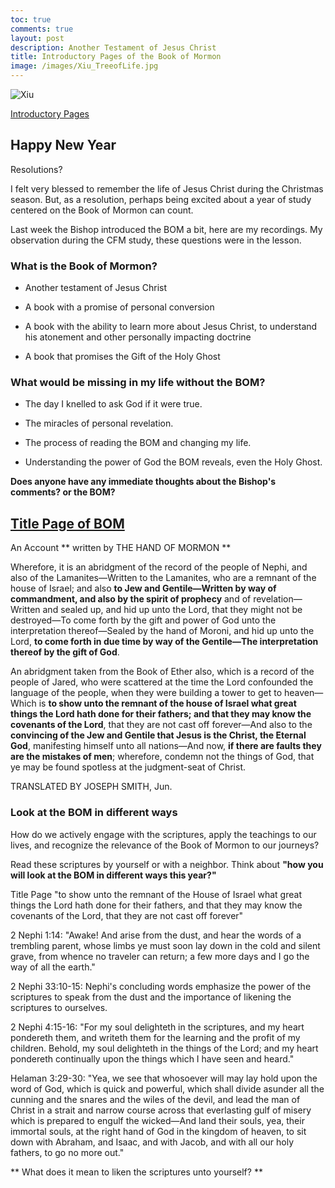```yaml
---
toc: true
comments: true
layout: post
description: Another Testament of Jesus Christ
title: Introductory Pages of the Book of Mormon
image: /images/Xiu_TreeofLife.jpg
---
```


![Xiu]({{site.baseurl}}/images/Xiu_TreeofLife.jpg)

[Introductory Pages](https://www.churchofjesuschrist.org/study/manual/come-follow-me-for-home-and-church-book-of-mormon-2024/01?lang=eng)


## Happy New Year
Resolutions?

I felt very blessed to remember the life of Jesus Christ during the Christmas season.  But, as a resolution, perhaps being excited about a year of study centered on the Book of Mormon can count.

Last week the Bishop introduced the BOM a bit, here are my recordings.  My observation during the CFM study, these questions were in the lesson.  


### What is the Book of Mormon?

- Another testament of Jesus Christ

- A book with a promise of personal conversion

- A book with the ability to learn more about Jesus Christ, to understand his atonement and other personally impacting doctrine

- A book that promises the Gift of the Holy Ghost 


### What would be missing in my life without the BOM?

- The day I knelled to ask God if it were true. 

- The miracles of personal revelation.

- The process of reading the BOM and changing my life.

- Understanding the power of God the BOM reveals, even the Holy Ghost.

**Does anyone have any **immediate thoughts** about the Bishop's comments? or the BOM?**

## [Title Page of BOM](https://www.churchofjesuschrist.org/study/scriptures/bofm/bofm-title?lang=eng)

An Account ** written by THE HAND OF MORMON **

Wherefore, it is an abridgment of the record of the people of Nephi, and also of the Lamanites—Written to the Lamanites, who are a remnant of the house of Israel; and also **to Jew and Gentile—Written by way of commandment, and also by the spirit of prophecy** and of revelation—Written and sealed up, and hid up unto the Lord, that they might not be destroyed—To come forth by the gift and power of God unto the interpretation thereof—Sealed by the hand of Moroni, and hid up unto the Lord, **to come forth in due time by way of the Gentile—The interpretation thereof by the gift of God**.

An abridgment taken from the Book of Ether also, which is a record of the people of Jared, who were scattered at the time the Lord confounded the language of the people, when they were building a tower to get to heaven—Which is **to show unto the remnant of the house of Israel what great things the Lord hath done for their fathers; and that they may know the covenants of the Lord**, that they are not cast off forever—And also to the **convincing of the Jew and Gentile that Jesus is the Christ, the Eternal God**, manifesting himself unto all nations—And now, **if there are faults they are the mistakes of men**; wherefore, condemn not the things of God, that ye may be found spotless at the judgment-seat of Christ.

TRANSLATED BY JOSEPH SMITH, Jun.

### Look at the BOM in different ways
How do we actively engage with the scriptures, apply the teachings to our lives, and recognize the relevance of the Book of Mormon to our journeys? 

Read these scriptures by yourself or with a neighbor.  Think about **"how you will look at the BOM in different ways this year?"**

Title Page
"to show unto the remnant of the House of Israel what great things the Lord hath done for their fathers, and that they may know the covenants of the Lord, that they are not cast off forever"

2 Nephi 1:14:
"Awake! And arise from the dust, and hear the words of a trembling parent, whose limbs ye must soon lay down in the cold and silent grave, from whence no traveler can return; a few more days and I go the way of all the earth."

2 Nephi 33:10-15:
Nephi's concluding words emphasize the power of the scriptures to speak from the dust and the importance of likening the scriptures to ourselves.

2 Nephi 4:15-16:
"For my soul delighteth in the scriptures, and my heart pondereth them, and writeth them for the learning and the profit of my children. Behold, my soul delighteth in the things of the Lord; and my heart pondereth continually upon the things which I have seen and heard."

Helaman 3:29-30:
"Yea, we see that whosoever will may lay hold upon the word of God, which is quick and powerful, which shall divide asunder all the cunning and the snares and the wiles of the devil, and lead the man of Christ in a strait and narrow course across that everlasting gulf of misery which is prepared to engulf the wicked—And land their souls, yea, their immortal souls, at the right hand of God in the kingdom of heaven, to sit down with Abraham, and Isaac, and with Jacob, and with all our holy fathers, to go no more out."

** What does it mean to liken the scriptures unto yourself? **